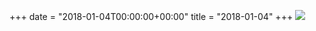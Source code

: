 +++
date = "2018-01-04T00:00:00+00:00"
title = "2018-01-04"
+++
<img class="img-fluid" src="/2018-01-04.jpg" />
